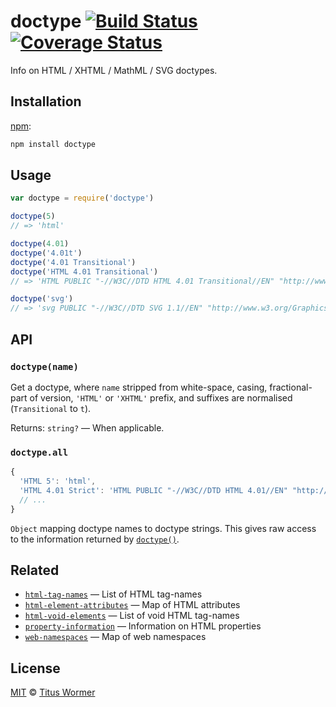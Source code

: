 # doctype [![Build Status][travis-badge]][travis] [![Coverage Status][codecov-badge]][codecov]

Info on HTML / XHTML / MathML / SVG doctypes.

## Installation

[npm][]:

```bash
npm install doctype
```

## Usage

```js
var doctype = require('doctype')

doctype(5)
// => 'html'

doctype(4.01)
doctype('4.01t')
doctype('4.01 Transitional')
doctype('HTML 4.01 Transitional')
// => 'HTML PUBLIC "-//W3C//DTD HTML 4.01 Transitional//EN" "http://www.w3.org/TR/html4/loose.dtd"'

doctype('svg')
// => 'svg PUBLIC "-//W3C//DTD SVG 1.1//EN" "http://www.w3.org/Graphics/SVG/1.1/DTD/svg11.dtd"'
```

## API

### `doctype(name)`

Get a doctype, where `name` stripped from white-space, casing,
fractional-part of version, `'HTML'` or `'XHTML'` prefix, and
suffixes are normalised (`Transitional` to `t`).

Returns: `string?` — When applicable.

### `doctype.all`

```js
{
  'HTML 5': 'html',
  'HTML 4.01 Strict': 'HTML PUBLIC "-//W3C//DTD HTML 4.01//EN" "http://www.w3.org/TR/html4/strict.dtd"',
  // ...
}
```

`Object` mapping doctype names to doctype strings.  This gives raw
access to the information returned by [`doctype()`](#doctypename).

## Related

*   [`html-tag-names`](https://github.com/wooorm/html-tag-names)
    — List of HTML tag-names
*   [`html-element-attributes`](https://github.com/wooorm/html-element-attributes)
    — Map of HTML attributes
*   [`html-void-elements`](https://github.com/wooorm/html-void-elements)
    — List of void HTML tag-names
*   [`property-information`](https://github.com/wooorm/property-information)
    — Information on HTML properties
*   [`web-namespaces`](https://github.com/wooorm/web-namespaces)
    — Map of web namespaces

## License

[MIT][license] © [Titus Wormer][author]

<!-- Definitions -->

[travis-badge]: https://img.shields.io/travis/wooorm/doctype.svg

[travis]: https://travis-ci.org/wooorm/doctype

[codecov-badge]: https://img.shields.io/codecov/c/github/wooorm/doctype.svg

[codecov]: https://codecov.io/github/wooorm/doctype

[npm]: https://docs.npmjs.com/cli/install

[license]: license

[author]: http://wooorm.com
